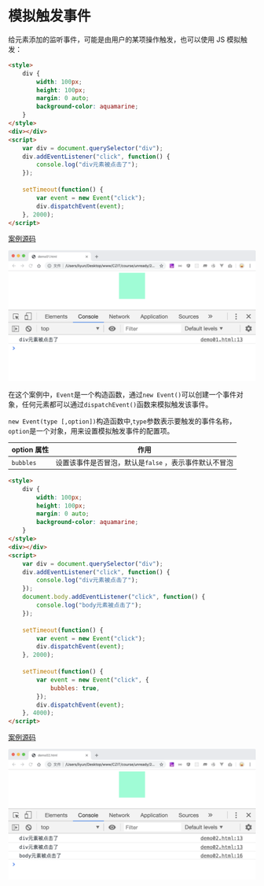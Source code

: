 # 模拟触发事件

给元素添加的监听事件，可能是由用户的某项操作触发，也可以使用 JS 模拟触发：

```html
<style>
    div {
        width: 100px;
        height: 100px;
        margin: 0 auto;
        background-color: aquamarine;
    }
</style>
<div></div>
<script>
    var div = document.querySelector("div");
    div.addEventListener("click", function() {
        console.log("div元素被点击了");
    });

    setTimeout(function() {
        var event = new Event("click");
        div.dispatchEvent(event);
    }, 2000);
</script>
```

[案例源码](./demo/demo01.html)

![](./images/01.png)

在这个案例中，`Event`是一个构造函数，通过`new Event()`可以创建一个事件对象，任何元素都可以通过`dispatchEvent()`函数来模拟触发该事件。

`new Event(type [,option])`构造函数中,`type`参数表示要触发的事件名称，`option`是一个对象，用来设置模拟触发事件的配置项。

| option 属性 | 作用                                                   |
| ----------- | ------------------------------------------------------ |
| `bubbles`   | 设置该事件是否冒泡，默认是`false` ，表示事件默认不冒泡 |

```html
<style>
    div {
        width: 100px;
        height: 100px;
        margin: 0 auto;
        background-color: aquamarine;
    }
</style>
<div></div>
<script>
    var div = document.querySelector("div");
    div.addEventListener("click", function() {
        console.log("div元素被点击了");
    });
    document.body.addEventListener("click", function() {
        console.log("body元素被点击了");
    });

    setTimeout(function() {
        var event = new Event("click");
        div.dispatchEvent(event);
    }, 2000);

    setTimeout(function() {
        var event = new Event("click", {
            bubbles: true,
        });
        div.dispatchEvent(event);
    }, 4000);
</script>
```

[案例源码](./demo/demo02.html)

![](./images/02.png)
